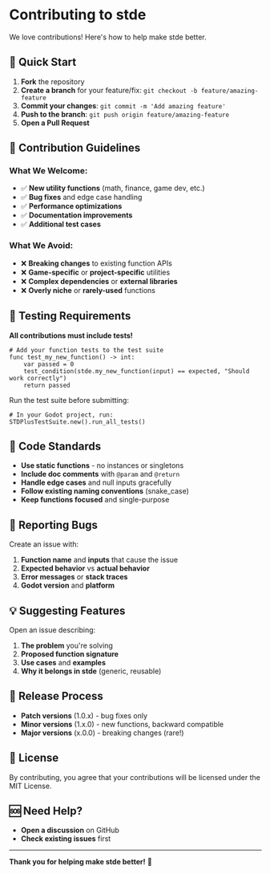 # Contributing to stde

We love contributions! Here's how to help make stde better.

## 🚀 Quick Start

1. **Fork** the repository
2. **Create a branch** for your feature/fix: `git checkout -b feature/amazing-feature`
3. **Commit your changes**: `git commit -m 'Add amazing feature'`
4. **Push to the branch**: `git push origin feature/amazing-feature`
5. **Open a Pull Request**

## 🎯 Contribution Guidelines

### What We Welcome:
- ✅ **New utility functions** (math, finance, game dev, etc.)
- ✅ **Bug fixes** and edge case handling
- ✅ **Performance optimizations**
- ✅ **Documentation improvements**
- ✅ **Additional test cases**

### What We Avoid:
- ❌ **Breaking changes** to existing function APIs
- ❌ **Game-specific** or **project-specific** utilities
- ❌ **Complex dependencies** or **external libraries**
- ❌ **Overly niche** or **rarely-used** functions

## 🧪 Testing Requirements

**All contributions must include tests!**

```gdscript
# Add your function tests to the test suite
func test_my_new_function() -> int:
    var passed = 0
    test_condition(stde.my_new_function(input) == expected, "Should work correctly")
    return passed
```

Run the test suite before submitting:
```gdscript
# In your Godot project, run:
STDPlusTestSuite.new().run_all_tests()
```

## 📝 Code Standards

- **Use static functions** - no instances or singletons
- **Include doc comments** with `@param` and `@return`
- **Handle edge cases** and null inputs gracefully
- **Follow existing naming conventions** (snake_case)
- **Keep functions focused** and single-purpose

## 🐛 Reporting Bugs

Create an issue with:
1. **Function name** and **inputs** that cause the issue
2. **Expected behavior** vs **actual behavior**
3. **Error messages** or **stack traces**
4. **Godot version** and **platform**

## 💡 Suggesting Features

Open an issue describing:
1. **The problem** you're solving
2. **Proposed function signature**
3. **Use cases** and **examples**
4. **Why it belongs in stde** (generic, reusable)

## 🔄 Release Process

- **Patch versions** (1.0.x) - bug fixes only
- **Minor versions** (1.x.0) - new functions, backward compatible
- **Major versions** (x.0.0) - breaking changes (rare!)

## 📜 License

By contributing, you agree that your contributions will be licensed under the MIT License.

## 🆘 Need Help?

- **Open a discussion** on GitHub
- **Check existing issues** first

---

**Thank you for helping make stde better!** 🎉
